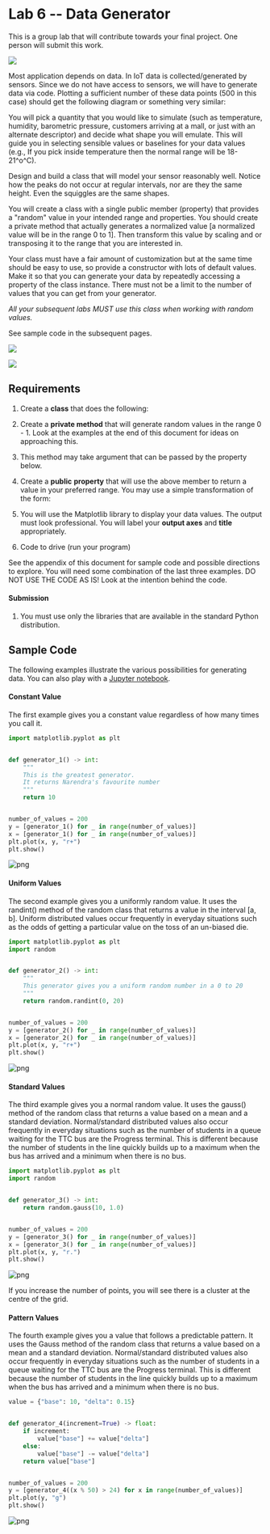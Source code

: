 # Lab 6 -- Data Generator

This is a group lab that will contribute towards your final project. One
person will submit this work.

![](media/image1.png)

Most application depends on data. In IoT
data is collected/generated by sensors. Since we do not have access to
sensors, we will have to generate data via code. Plotting a sufficient
number of these data points (500 in this case) should get the following
diagram or something very similar:

You will pick a quantity that you would like to simulate (such as
temperature, humidity, barometric pressure, customers arriving at a
mall, or just with an alternate descriptor) and decide what shape you
will emulate. This will guide you in selecting sensible values or
baselines for your data values (e.g., If you pick inside temperature
then the normal range will be 18-21^o^C).

Design and build a class that will model your sensor reasonably well.
Notice how the peaks do not occur at regular intervals, nor are they the
same height. Even the squiggles are the same shapes.

You will create a class with a single public member (property) that
provides a \"random\" value in your intended range and properties. You
should create a private method that actually generates a normalized
value \[a normalized value will be in the range 0 to 1\]. Then transform
this value by scaling and or transposing it to the range that you are
interested in.

Your class must have a fair amount of customization but at the same time
should be easy to use, so provide a constructor with lots of default
values. Make it so that you can generate your data by repeatedly
accessing a property of the class instance. There must not be a limit to
the number of values that you can get from your generator.

*All your subsequent labs MUST use this class when working with random
values.*

See sample code in the subsequent pages.

![](media/image2.png)

![](media/image3.png)

## Requirements

1. Create a **class** that does the following:

2. Create a **private method** that will generate random values in the
    range 0 - 1. Look at the examples at the end of this document for
    ideas on approaching this.

3. This method may take argument that can be passed by the property
    below.

4. Create a **public** **property** that will use the above member to
    return a value in your preferred range. You may use a simple
    transformation of the form:

5. You will use the Matplotlib library to display your data values. The
    output must look professional. You will label your **output axes**
    and **title** appropriately.

6. Code to drive (run your program)

See the appendix of this document for sample code and possible
directions to explore. You will need some combination of the last three
examples. DO NOT USE THE CODE AS IS! Look at the intention behind the
code.

#### Submission

1. You must use only the libraries that are available in the standard
    Python distribution.

## Sample Code

The following examples illustrate the various possibilities for
generating data. You can also play with a [Jupyter
notebook](https://colab.research.google.com/drive/1QsxHRlUVITd-aQ0CMf_ubVw7qIdzXq_V?usp=sharing).

#### Constant Value

The first example gives you a constant value regardless of how many
times you call it.

```python
import matplotlib.pyplot as plt


def generator_1() -> int:
    """
    This is the greatest generator.
    It returns Narendra's favourite number
    """
    return 10


number_of_values = 200
y = [generator_1() for _ in range(number_of_values)]
x = [generator_1() for _ in range(number_of_values)]
plt.plot(x, y, "r+")
plt.show()
```

![png](sample_code_files/sample_code_2_0.png)

#### Uniform Values

The second example gives you a uniformly random value. It uses the
randint() method of the random class that returns a value in the
interval \[a, b\]. Uniform distributed values occur frequently in
everyday situations such as the odds of getting a particular value on
the toss of an un-biased die.

```python
import matplotlib.pyplot as plt
import random


def generator_2() -> int:
    """
    This generator gives you a uniform random number in a 0 to 20
    """
    return random.randint(0, 20)


number_of_values = 200
y = [generator_2() for _ in range(number_of_values)]
x = [generator_2() for _ in range(number_of_values)]
plt.plot(x, y, "r+")
plt.show()
```

![png](sample_code_files/sample_code_4_0.png)

#### Standard Values

The third example gives you a normal random value. It uses the gauss()
method of the random class that returns a value based on a mean and a
standard deviation. Normal/standard distributed values also occur
frequently in everyday situations such as the number of students in a
queue waiting for the TTC bus are the Progress terminal. This is
different because the number of students in the line quickly builds up
to a maximum when the bus has arrived and a minimum when there is no
bus.

```python
import matplotlib.pyplot as plt
import random


def generator_3() -> int:
    return random.gauss(10, 1.0)


number_of_values = 200
y = [generator_3() for _ in range(number_of_values)]
x = [generator_3() for _ in range(number_of_values)]
plt.plot(x, y, "r.")
plt.show()
```

![png](sample_code_files/sample_code_6_0.png)

If you increase the number of points, you will see there is a cluster at
the centre of the grid.

#### Pattern Values

The fourth example gives you a value that follows a predictable pattern.
It uses the Gauss method of the random class that returns a value based
on a mean and a standard deviation. Normal/standard distributed values
also occur frequently in everyday situations such as the number of
students in a queue waiting for the TTC bus are the Progress terminal.
This is different because the number of students in the line quickly
builds up to a maximum when the bus has arrived and a minimum when there
is no bus.

```python
value = {"base": 10, "delta": 0.15}


def generator_4(increment=True) -> float:
    if increment:
        value["base"] += value["delta"]
    else:
        value["base"] -= value["delta"]
    return value["base"]


number_of_values = 200
y = [generator_4((x % 50) > 24) for x in range(number_of_values)]
plt.plot(y, "g")
plt.show()

```

![png](sample_code_files/sample_code_9_0.png)
